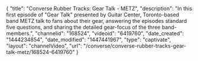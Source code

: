{
    "title": "Converse Rubber Tracks: Gear Talk - METZ",
    "description": "In this first episode of \"Gear Talk\" presented by Guitar Center, Toronto-based band METZ talk to fans about their gear, answering the episodes standard five questions, and sharing the detailed gear-focus of the three band-members.",
    "channelid": "168524",
    "videoid": "6419760",
    "date_created": "1444234854",
    "date_modified": "1447441967",
    "type": "captivate",
    "layout": "channelVideo",
    "url": "\/converse\/converse-rubber-tracks-gear-talk-metz\/168524-6419760"
}